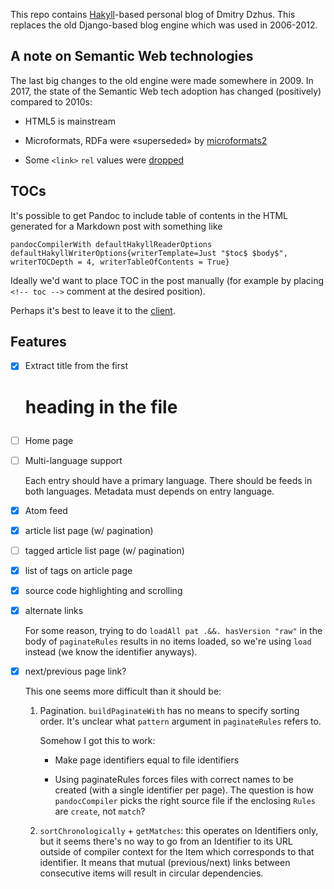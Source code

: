 This repo contains [Hakyll][]-based personal blog of Dmitry Dzhus. This
replaces the old Django-based blog engine which was used in 2006-2012.

## A note on Semantic Web technologies

The last big changes to the old engine were made somewhere in 2009. In
2017, the state of the Semantic Web tech adoption has changed
(positively) compared to 2010s:

- HTML5 is mainstream

- Microformats, RDFa were «superseded» by [microformats2][]

- Some `<link>` `rel` values were [dropped][rel-drop]

## TOCs

It's possible to get Pandoc to include table of contents in the HTML
generated for a Markdown post with something like

    pandocCompilerWith defaultHakyllReaderOptions defaultHakyllWriterOptions{writerTemplate=Just "$toc$ $body$", writerTOCDepth = 4, writerTableOfContents = True}

Ideally we'd want to place TOC in the post manually (for example by
placing `<!-- toc -->` comment at the desired position).

Perhaps it's best to leave it to the [client][client-toc].

## Features

- [x] Extract title from the first <h1> heading in the file

- [ ] Home page

- [ ] Multi-language support

    Each entry should have a primary language.
    There should be feeds in both languages.
    Metadata must depends on entry language.

- [x] Atom feed

- [x] article list page (w/ pagination)

- [ ] tagged article list page (w/ pagination)

- [x] list of tags on article page

- [x] source code highlighting and scrolling

- [x] alternate links

    For some reason, trying to do `loadAll pat .&&. hasVersion "raw"`
    in the body of `paginateRules` results in no items loaded, so
    we're using `load` instead (we know the identifier anyways).

- [x] next/previous page link?

    This one seems more difficult than it should be:

    1. Pagination. `buildPaginateWith` has no means to specify sorting
       order. It's unclear what `pattern` argument in `paginateRules`
       refers to.

       Somehow I got this to work:

       - Make page identifiers equal to file identifiers

       - Using paginateRules forces files with correct names to be
         created (with a single identifier per page). The question is
         how `pandocCompiler` picks the right source file if the
         enclosing `Rules` are `create`, not `match`?

    2. `sortChronologically` + `getMatches`: this operates on
       Identifiers only, but it seems there's no way to go from an
       Identifier to its URL outside of compiler context for the Item
       which corresponds to that identifier. It means that mutual
       (previous/next) links between consecutive items will result in
       circular dependencies.


[client-toc]: https://chrome.google.com/webstore/detail/smart-toc/lifgeihcfpkmmlfjbailfpfhbahhibba
[hakyll]: https://jaspervdj.be/hakyll/index.html
[microformats2]: http://microformats.org/wiki/microformats2
[rel-drop]: http://lists.w3.org/Archives/Public/public-html/2011Feb/att-0481/issue-118-decision.html
